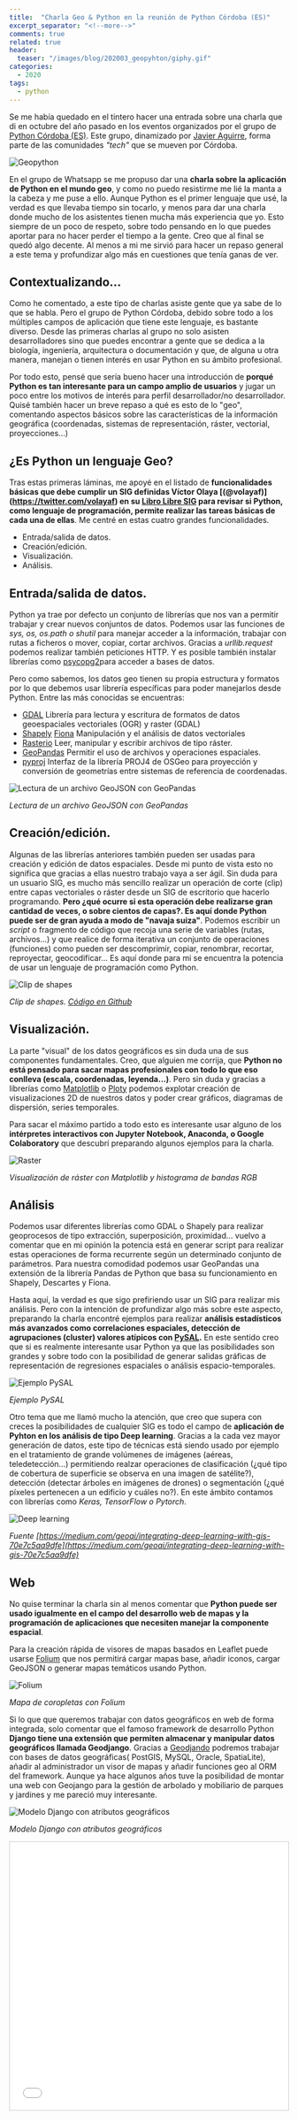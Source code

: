```yaml
---
title:  "Charla Geo & Python en la reunión de Python Córdoba (ES)"
excerpt_separator: "<!--more-->"
comments: true
related: true
header:
  teaser: "/images/blog/202003_geopyhton/giphy.gif" 
categories: 
  - 2020
tags:
  - python
---
```


Se me había quedado en el tintero hacer una entrada sobre una charla que di en octubre del año pasado en los eventos organizados por el grupo de [Python Córdoba (ES)](https://www.meetup.com/es-ES/Meetup-de-Python-en-Cordoba/). Este grupo, dinamizado por [Javier Aguirre](https://twitter.com/javaguirre), forma parte de las comunidades *"tech"* que se mueven por Córdoba.

![Geopython](https://media.giphy.com/media/jRZGMR8SVNfYjjdw3k/giphy.gif)

En el grupo de Whatsapp se me propuso dar una **charla sobre la aplicación de Python en el mundo geo**, y como no puedo resistirme me lié la manta a la cabeza y me puse a ello. Aunque Python es el primer lenguaje que usé, la verdad es que llevaba tiempo sin tocarlo, y menos para dar una charla donde mucho de los asistentes tienen mucha más experiencia que yo. Esto siempre de un poco de respeto, sobre todo pensando en lo que puedes aportar para no hacer perder el tiempo a la gente. Creo que al final se quedó algo decente. Al menos a mi me sirvió para hacer un repaso general a este tema y profundizar algo más en cuestiones que tenía ganas de ver.

## Contextualizando...

Como he comentado, a este tipo de charlas asiste gente que ya sabe de lo que se habla. Pero el grupo de Python Córdoba, debido sobre todo a los múltiples campos de aplicación que tiene este lenguaje, es bastante diverso. Desde las primeras charlas al grupo no solo asisten desarrolladores sino que puedes encontrar a gente que se dedica a la biología, ingeniería, arquitectura o documentación y que, de alguna u otra manera, manejan o tienen interés en usar Python en su ámbito profesional.

Por todo esto, pensé que sería bueno hacer una introducción de **porqué Python es tan interesante para un campo amplio de usuarios** y  jugar un poco entre los motivos de interés para perfil desarrollador/no desarrollador. Quisé también hacer un breve repaso a qué es esto de lo "geo", comentando aspectos básicos sobre las características de la información geográfica (coordenadas, sistemas de representación, ráster, vectorial, proyecciones...)

## ¿Es Python un lenguaje Geo?

Tras estas primeras láminas, me apoyé en el listado de **funcionalidades básicas que debe cumplir un SIG definidas Víctor Olaya [(@volayaf)] (https://twitter.com/volayaf) en su [Libro Libre SIG](https://volaya.github.io/libro-sig/) para revisar si Python, como lenguaje de programación, permite realizar las tareas básicas de cada una de ellas**. Me centré en estas cuatro grandes funcionalidades.

- Entrada/salida de datos.
- Creación/edición. 
- Visualización.
- Análisis. 

## Entrada/salida de datos.

Python ya trae por defecto un conjunto de librerías que nos van a permitir trabajar y crear nuevos conjuntos de datos. Podemos usar las funciones de *sys, os, os.path o shutil* para manejar acceder a la información, trabajar con rutas a ficheros o mover, copiar, cortar archivos. Gracias a *urllib.request* podemos realizar también peticiones HTTP. Y es posible también instalar librerías como [psycopg2](https://pypi.org/project/psycopg2/)para acceder a bases de datos.

Pero como sabemos, los datos geo tienen su propia estructura y formatos por lo que debemos usar librería específicas para poder manejarlos desde Python. Entre las más conocidas se encuentras:

- [GDAL](https://pypi.org/project/GDAL/) Librería para lectura y escritura de formatos de datos geoespaciales vectoriales (OGR) y raster (GDAL)
- [Shapely](https://pypi.org/project/Shapely/) [Fiona]() Manipulación y el análisis de datos vectoriales
- [Rasterio](https://pypi.org/project/rasterio/0.13.2/) Leer, manipular y escribir archivos de tipo ráster.
- [GeoPandas](http://geopandas.org/) Permitir el uso de archivos y operaciones espaciales. 
- [pyproj](https://pypi.org/project/pyproj/)  Interfaz de la librería PROJ4 de OSGeo para proyección y conversión de geometrías entre sistemas de referencia de coordenadas.

![Lectura de un archivo GeoJSON con GeoPandas](/images/blog/202003_geopyhton/geopandas.png)

*Lectura de un archivo GeoJSON con GeoPandas*

## Creación/edición.

Algunas de las librerías anteriores también pueden ser usadas para creación y edición de datos espaciales. Desde mi punto de vista esto no significa que gracias a ellas nuestro trabajo vaya a ser ágil. Sin duda para un usuario SIG, es mucho más sencillo realizar un operación de corte (clip) entre capas vectoriales o ráster desde un SIG de escritorio que hacerlo programando. **Pero ¿qué ocurre si esta operación debe realizarse gran cantidad de veces, o sobre cientos de capas?. Es aquí donde Python puede ser de gran ayuda a modo de "navaja suiza"**. Podemos escribir un *script* o fragmento de código que recoja una serie de variables (rutas, archivos...) y que realice de forma iterativa un conjunto de operaciones (funciones) como pueden ser descomprimir, copiar, renombrar, recortar, reproyectar, geocodificar... Es aquí donde para mi se encuentra la potencia de usar un lenguaje de programación como Python.

![Clip de shapes](/images/blog/202003_geopyhton/ejemplo_clip.png)

*Clip de shapes. [Código en Github](https://github.com/sigdeletras/clipShapesZip)*

## Visualización.

La parte "visual" de los datos geográficos es sin duda una de sus componentes fundamentales. Creo, que alguien me corrija, que **Python no está pensado para sacar  mapas profesionales con todo lo que eso conlleva (escala, coordenadas, leyenda...)**. Pero sin duda y gracias a librerías como [Matplotlib](https://matplotlib.org/) o [Ploty](https://plot.ly/python/) podemos explotar creación de visualizaciones 2D de nuestros datos y poder crear gráficos, diagramas de dispersión, series temporales.

Para sacar el máximo partido a todo esto es interesante usar alguno de los **intérpretes interactivos con Jupyter Notebook, Anaconda, o Google Colaboratory** que descubrí preparando algunos ejemplos para la charla.

![Raster](/images/blog/202003_geopyhton/raster.png)

*Visualización de ráster con Matplotlib y histograma de bandas RGB*

## Análisis

Podemos usar diferentes librerías como GDAL o Shapely para realizar  geoprocesos de tipo  extracción, superposición, proximidad… vuelvo a comentar que en mi opinión la potencia está en generar script para realizar estas operaciones de forma recurrente según un determinado conjunto de parámetros. Para nuestra comodidad podemos usar GeoPandas una extensión de la librería Pandas de Python que  basa su funcionamiento en Shapely, Descartes y Fiona.

Hasta aquí, la verdad es que sigo prefiriendo usar un SIG para realizar mis análisis. Pero con la intención de profundizar algo más sobre este aspecto, preparando la charla encontré ejemplos para realizar **análisis estadísticos más avanzados como correlaciones espaciales, detección de agrupaciones (cluster) valores atípicos con [PySAL](https://pysal.readthedocs.io/en/latest/index.html).** En este sentido creo que si es realmente interesante usar Python ya que las posibilidades son grandes y sobre todo con la posibilidad de generar salidas gráficas de representación de regresiones espaciales o análisis espacio-temporales.

![Ejemplo PySAL](/images/blog/202003_geopyhton/pysal.png)

*Ejemplo PySAL*

Otro tema que me llamó mucho la atención, que creo que supera con creces la posibilidades de cualquier SIG es todo el campo de **aplicación de Pyhton en los análisis de tipo Deep learning**. Gracias a la cada vez mayor generación de datos, este tipo de técnicas está siendo usado por ejemplo en el tratamiento de grande volúmenes de imágenes (aéreas, teledetección…) permitiendo realzar operaciones de clasificación (¿qué tipo de cobertura de superficie se observa en una imagen de satélite?), detección (detectar árboles en imágenes de drones) o segmentación (¿qué píxeles pertenecen a un edificio y cuáles no?). En este ámbito contamos con librerías como *Keras, TensorFlow o  Pytorch*.

![Deep learning](/images/blog/202003_geopyhton/depp_learning.png)

*Fuente [https://medium.com/geoai/integrating-deep-learning-with-gis-70e7c5aa9dfe](https://medium.com/geoai/integrating-deep-learning-with-gis-70e7c5aa9dfe)*

## Web

No quise terminar la charla sin al menos comentar que **Python puede ser usado igualmente en el campo del desarrollo web de mapas y la programación de aplicaciones que necesiten manejar la componente espacial**.

Para la creación rápida de visores de mapas basados en Leaflet puede usarse [Folium](https://python-visualization.github.io/folium/) que nos permitirá cargar mapas base, añadir iconos, cargar GeoJSON o generar mapas temáticos usando Python.

![Folium](/images/blog/202003_geopyhton/folium.png)

*Mapa de coropletas con Folium*

Si lo que que queremos trabajar con datos geográficos en web de forma integrada, solo comentar que el famoso framework de desarrollo Python **Django tiene una extensión que permiten almacenar y manipular datos geográficos llamada Geodjango**. Gracias a [Geodjando](https://docs.djangoproject.com/en/2.2/ref/contrib/gis/) podremos trabajar con bases de datos geográficas( PostGIS, MySQL, Oracle, SpatiaLite), añadir al administrador un visor de mapas y añadir funciones geo al ORM del framework. Aunque ya hace algunos años tuve la posibilidad de montar una web con Geojango para la gestión de arbolado y mobiliario de parques y jardines y me pareció muy interesante.

![Modelo Django con atributos geográficos](/images/blog/202003_geopyhton/geodjango.png)

*Modelo Django con atributos geográficos*

<iframe src="//www.slideshare.net/slideshow/embed_code/key/kxy6NM0zO0ZHb5" width="595" height="485" frameborder="0" marginwidth="0" marginheight="0" scrolling="no" style="border:1px solid #CCC; border-width:1px; margin-bottom:5px; max-width: 100%;" allowfullscreen> </iframe> 
